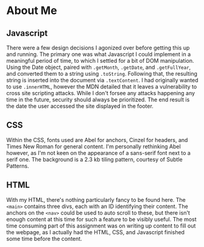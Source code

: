 # About Me


## Javascript
There were a few design decisions I agonized over before getting this up and running. The primary one was what Javascript I could implement in a meaningful period of time, to which I settled for a bit of DOM manipulation. Using the Date object, paired with `.getMonth`, `.getDate`, and `.getFullYear`, and converted them to a string using `.toString`. Following that, the resulting string is inserted into the document via `.textContent`. I had originally wanted to use `.innerHTML`, however the MDN detailed that it leaves a vulnerability to cross site scripting attacks. While I don't forsee any attacks happening any time in the future, security should always be prioritized. The end result is the date the user accessed the site displayed in the footer.

## CSS
Within the CSS, fonts used are Abel for anchors, Cinzel for headers, and Times New Roman for general content. I'm personally rethinking Abel however, as I'm not keen on the appearance of a sans-serif font next to a serif one. The background is a 2.3 kb tiling pattern, courtesy of Subtle Patterns.

## HTML
With my HTML, there's nothing particularly fancy to be found here. The ```<main>``` contains three divs, each with an ID identifying their content. The anchors on the ```<nav>``` could be used to auto scroll to these, but there isn't enough content at this time for such a feature to be visibly useful. The most time consuming part of this assignment was on writing up content to fill out the webpage, as I actually had the HTML, CSS, and Javascript finished some time before the content.
